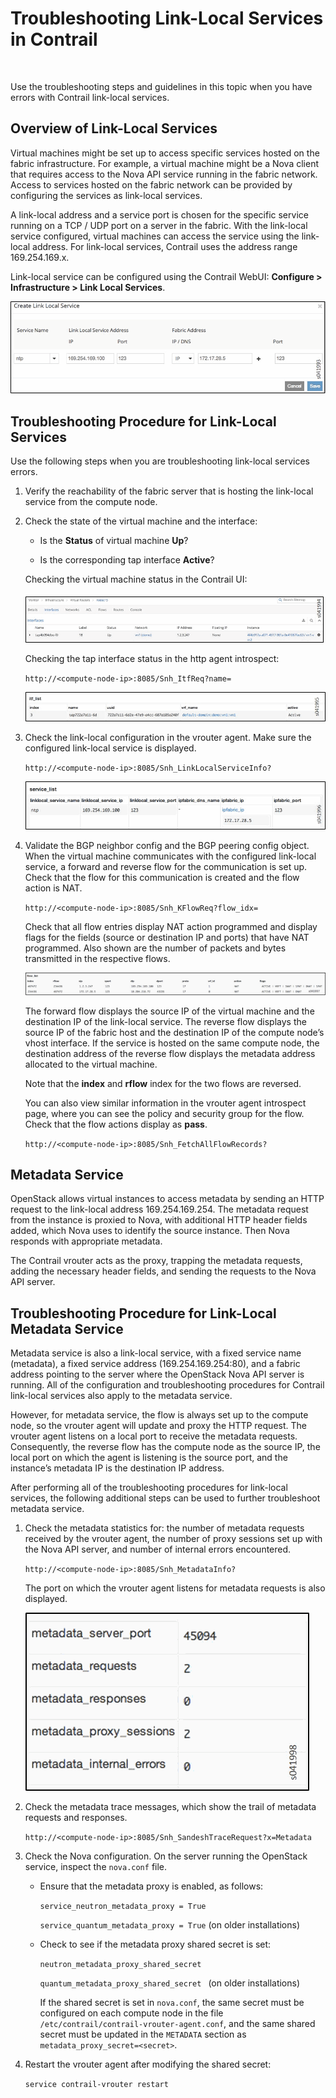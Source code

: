 # Troubleshooting Link-Local Services in Contrail

 

Use the troubleshooting steps and guidelines in this topic when you have
errors with Contrail link-local services.

## Overview of Link-Local Services

Virtual machines might be set up to access specific services hosted on
the fabric infrastructure. For example, a virtual machine might be a
Nova client that requires access to the Nova API service running in the
fabric network. Access to services hosted on the fabric network can be
provided by configuring the services as link-local services.

A link-local address and a service port is chosen for the specific
service running on a TCP / UDP port on a server in the fabric. With the
link-local service configured, virtual machines can access the service
using the link-local address. For link-local services, Contrail uses the
address range 169.254.169.x.

Link-local service can be configured using the Contrail WebUI:
**Configure &gt; Infrastructure &gt; Link Local Services**.

![](images/s041993.gif)

## Troubleshooting Procedure for Link-Local Services

Use the following steps when you are troubleshooting link-local services
errors.

1.  <span id="jd0e42">Verify the reachability of the fabric server that
    is hosting the link-local service from the compute node.</span>

2.  <span id="jd0e45">Check the state of the virtual machine and the
    interface:</span>

    -   Is the **Status** of virtual machine **Up**?

    -   Is the corresponding tap interface **Active**?

    Checking the virtual machine status in the Contrail UI:

    ![](images/s041994.gif)

    Checking the tap interface status in the http agent introspect:

    `http://<compute-node-ip>:8085/Snh_ItfReq?name=`

    ![](images/s041995.gif)

3.  <span id="jd0e78">Check the link-local configuration in the vrouter
    agent. Make sure the configured link-local service is
    displayed.</span>

    `http://<compute-node-ip>:8085/Snh_LinkLocalServiceInfo?`

    ![](images/s041996.gif)

4.  <span id="jd0e89">Validate the BGP neighbor config and the BGP
    peering config object. When the virtual machine communicates with
    the configured link-local service, a forward and reverse flow for
    the communication is set up. Check that the flow for this
    communication is created and the flow action is NAT.</span>

    `http://<compute-node-ip>:8085/Snh_KFlowReq?flow_idx=  `

    Check that all flow entries display NAT action programmed and
    display flags for the fields (source or destination IP and ports)
    that have NAT programmed. Also shown are the number of packets and
    bytes transmitted in the respective flows.

    ![](images/s041997.gif)

    The forward flow displays the source IP of the virtual machine and
    the destination IP of the link-local service. The reverse flow
    displays the source IP of the fabric host and the destination IP of
    the compute node’s vhost interface. If the service is hosted on the
    same compute node, the destination address of the reverse flow
    displays the metadata address allocated to the virtual machine.

    Note that the **index** and **rflow** index for the two flows are
    reversed.

    You can also view similar information in the vrouter agent
    introspect page, where you can see the policy and security group for
    the flow. Check that the flow actions display as **pass**.

    `http://<compute-node-ip>:8085/Snh_FetchAllFlowRecords?  `

## Metadata Service

OpenStack allows virtual instances to access metadata by sending an HTTP
request to the link-local address 169.254.169.254. The metadata request
from the instance is proxied to Nova, with additional HTTP header fields
added, which Nova uses to identify the source instance. Then Nova
responds with appropriate metadata.

The Contrail vrouter acts as the proxy, trapping the metadata requests,
adding the necessary header fields, and sending the requests to the Nova
API server.

## Troubleshooting Procedure for Link-Local Metadata Service

Metadata service is also a link-local service, with a fixed service name
(metadata), a fixed service address (169.254.169.254:80), and a fabric
address pointing to the server where the OpenStack Nova API server is
running. All of the configuration and troubleshooting procedures for
Contrail link-local services also apply to the metadata service.

However, for metadata service, the flow is always set up to the compute
node, so the vrouter agent will update and proxy the HTTP request. The
vrouter agent listens on a local port to receive the metadata requests.
Consequently, the reverse flow has the compute node as the source IP,
the local port on which the agent is listening is the source port, and
the instance’s metadata IP is the destination IP address.

After performing all of the troubleshooting procedures for link-local
services, the following additional steps can be used to further
troubleshoot metadata service.

1.  <span id="jd0e149">Check the metadata statistics for: the number of
    metadata requests received by the vrouter agent, the number of proxy
    sessions set up with the Nova API server, and number of internal
    errors encountered.</span>

    ` http://<compute-node-ip>:8085/Snh_MetadataInfo? `

    The port on which the vrouter agent listens for metadata requests is
    also displayed.

    ![](images/s041998.gif)

2.  <span id="jd0e163">Check the metadata trace messages, which show the
    trail of metadata requests and responses.</span>

    `http://<compute-node-ip>:8085/Snh_SandeshTraceRequest?x=Metadata`

3.  <span id="jd0e172">Check the Nova configuration. On the server
    running the OpenStack service, inspect the `nova.conf` file.</span>
    -   Ensure that the metadata proxy is enabled, as follows:

        `service_neutron_metadata_proxy = True `

        `service_quantum_metadata_proxy = True` (on older installations)

    -   Check to see if the metadata proxy shared secret is set:

        `neutron_metadata_proxy_shared_secret  `

        `quantum_metadata_proxy_shared_secret ` (on older
        installations)​

        If the shared secret is set in `nova.conf`, the same secret must
        be configured on each compute node in the file
        `/etc/contrail/contrail-vrouter-agent.conf`, and the same shared
        secret must be updated in the `METADATA` section as
        `metadata_proxy_secret=<secret>`.

4.  <span id="jd0e216">Restart the vrouter agent after modifying the
    shared secret:</span>

    `service contrail-vrouter restart`

 
